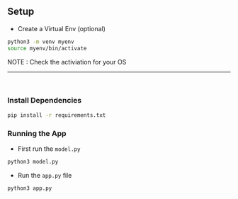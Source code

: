 ## Setup

- Create a Virtual Env (optional)
```bash
python3 -m venv myenv
source myenv/bin/activate
```

NOTE : Check the activiation for your OS

---
<br>


### Install Dependencies
```bash
pip install -r requirements.txt
```

### Running the App

- First run the `model.py`
```bash
python3 model.py
```

- Run the `app.py` file
```bash
python3 app.py
```
